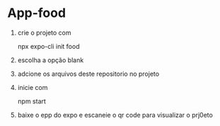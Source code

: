 # App-food

1. crie o projeto com

   npx expo-cli init food


2. escolha a opção blank


3. adcione os arquivos deste repositorio no projeto


4. inicie com

   npm start


5. baixe o epp do expo e escaneie o qr code para visualizar o prj0eto
